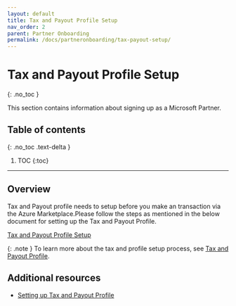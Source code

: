 ```yaml
---
layout: default
title: Tax and Payout Profile Setup
nav_order: 2
parent: Partner Onboarding
permalink: /docs/partneronboarding/tax-payout-setup/
---
```


# Tax and Payout Profile Setup
{: .no_toc }

This section contains information about signing up as a Microsoft Partner.

## Table of contents
{: .no_toc .text-delta }

1. TOC
{:toc}

---

## Overview

Tax and Payout profile needs to setup before you make an transaction via the Azure Marketplace.Please follow the steps as mentioned in the below document for setting up the Tax and Payout Profile.

[Tax and Payout Profile Setup](/assets/docs/Tax%20&%20Payout%20Profile%20Setup.docx)

{: .note }
To learn more about the tax and profile setup process, see [Tax and Payout Profile](https://learn.microsoft.com/en-us/partner-center/incentives-create-and-manage-your-payout-and-tax-profiles).

## Additional resources

- [Setting up Tax and Payout Profile](https://learn.microsoft.com/en-us/partner-center/incentives-create-and-manage-your-payout-and-tax-profiles)

